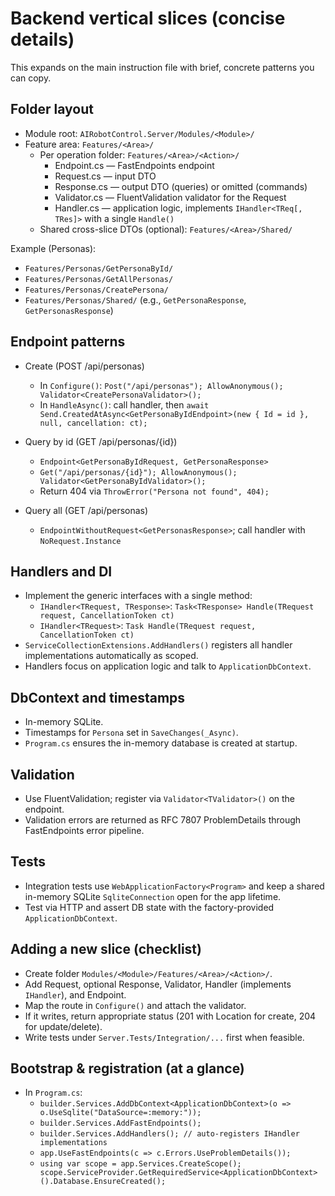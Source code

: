 # Backend vertical slices (concise details)

This expands on the main instruction file with brief, concrete patterns you can copy.

## Folder layout

- Module root: `AIRobotControl.Server/Modules/<Module>/`
- Feature area: `Features/<Area>/`
  - Per operation folder: `Features/<Area>/<Action>/`
    - Endpoint.cs — FastEndpoints endpoint
    - Request.cs — input DTO
    - Response.cs — output DTO (queries) or omitted (commands)
    - Validator.cs — FluentValidation validator for the Request
    - Handler.cs — application logic, implements `IHandler<TReq[, TRes]>` with a single `Handle()`
  - Shared cross-slice DTOs (optional): `Features/<Area>/Shared/`

Example (Personas):

- `Features/Personas/GetPersonaById/`
- `Features/Personas/GetAllPersonas/`
- `Features/Personas/CreatePersona/`
- `Features/Personas/Shared/` (e.g., `GetPersonaResponse`, `GetPersonasResponse`)

## Endpoint patterns

- Create (POST /api/personas)
  - In `Configure()`: `Post("/api/personas"); AllowAnonymous(); Validator<CreatePersonaValidator>();`
  - In `HandleAsync()`: call handler, then
    `await Send.CreatedAtAsync<GetPersonaByIdEndpoint>(new { Id = id }, null, cancellation: ct);`

- Query by id (GET /api/personas/{id})
  - `Endpoint<GetPersonaByIdRequest, GetPersonaResponse>`
  - `Get("/api/personas/{id}"); AllowAnonymous(); Validator<GetPersonaByIdValidator>();`
  - Return 404 via `ThrowError("Persona not found", 404);`

- Query all (GET /api/personas)
  - `EndpointWithoutRequest<GetPersonasResponse>`; call handler with `NoRequest.Instance`

## Handlers and DI

- Implement the generic interfaces with a single method:
  - `IHandler<TRequest, TResponse>`: `Task<TResponse> Handle(TRequest request, CancellationToken ct)`
  - `IHandler<TRequest>`: `Task Handle(TRequest request, CancellationToken ct)`
- `ServiceCollectionExtensions.AddHandlers()` registers all handler implementations automatically as scoped.
- Handlers focus on application logic and talk to `ApplicationDbContext`.

## DbContext and timestamps

- In-memory SQLite.
- Timestamps for `Persona` set in `SaveChanges(_Async)`.
- `Program.cs` ensures the in-memory database is created at startup.

## Validation

- Use FluentValidation; register via `Validator<TValidator>()` on the endpoint.
- Validation errors are returned as RFC 7807 ProblemDetails through FastEndpoints error pipeline.

## Tests

- Integration tests use `WebApplicationFactory<Program>` and keep a shared in-memory SQLite `SqliteConnection` open for the app lifetime.
- Test via HTTP and assert DB state with the factory-provided `ApplicationDbContext`.

## Adding a new slice (checklist)

- Create folder `Modules/<Module>/Features/<Area>/<Action>/`.
- Add Request, optional Response, Validator, Handler (implements `IHandler`), and Endpoint.
- Map the route in `Configure()` and attach the validator.
- If it writes, return appropriate status (201 with Location for create, 204 for update/delete).
- Write tests under `Server.Tests/Integration/...` first when feasible.

## Bootstrap & registration (at a glance)

- In `Program.cs`:
  - `builder.Services.AddDbContext<ApplicationDbContext>(o => o.UseSqlite("DataSource=:memory:"));`
  - `builder.Services.AddFastEndpoints();`
  - `builder.Services.AddHandlers(); // auto-registers IHandler implementations`
  - `app.UseFastEndpoints(c => c.Errors.UseProblemDetails());`
  - `using var scope = app.Services.CreateScope(); scope.ServiceProvider.GetRequiredService<ApplicationDbContext>().Database.EnsureCreated();`
